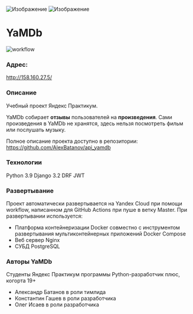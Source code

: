 
![Изображение](https://yastatic.net/q/logoaas/v2/Яндекс.svg?circle=white&color=fff&first=black) ![Изображение](https://yastatic.net/q/logoaas/v2/Практикум.svg?color=fff)

# YaMDb

![workflow](https://github.com/oisaev/yamdb_final/actions/workflows/yamdb_workflow.yml/badge.svg)

### Адрес:
http://158.160.27.5/

### Описание
Учебный проект Яндекс Практикум.

YaMDb собирает **отзывы** пользователей на **произведения**. Сами произведения в YaMDb не хранятся, здесь нельзя посмотреть фильм или послушать музыку.

Полное описание проекта доступно в репозитории:
https://github.com/AlexBatanov/api_yamdb

### Технологии
Python 3.9
Django 3.2
DRF
JWT

### Развертывание

Проект автоматически развертывается на Yandex Cloud при помощи workflow, написанном для GitHub Actions при пуше в ветку Master. При развертывании используется:
- Платформа контейнеризации Docker совместно с инструментом развертывания мультиконтейнерных приложений Docker Compose
- Веб сервер Nginx
- СУБД PostgreSQL

### Авторы YaMDb

Студенты Яндекс Практикум программы Python-разработчик плюс, когорта 19+
- Александр Батанов в роли тимлида
- Константин Гашев в роли разработчика
- Олег Исаев в роли разработчика